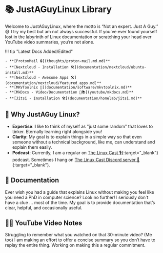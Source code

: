 # 📚 JustAGuyLinux Library

Welcome to JustAGuyLinux, where the motto is “Not an expert. Just A Guy.” 😅 I try my best but am not always successful. If you’ve ever found yourself lost in the labyrinth of Linux documentation or scratching your head over YouTube video summaries, you’re not alone.

!!! tip "Latest Docs Added/Edited"

	- **[ProtonMail 🔒](thoughts/proton-mail.md.md)**	
	- **[Nextcloud - Installation 🛠️](documentation/nextcloud/ubuntu-install.md)**
	- **[Nextcloud - Awesome Apps 🛠️](documentation/nextcloud/featured_apps.md)**
	- **[MKVToolnix 🎥](documentation/software/mkvtoolnix.md)**
	- **[MkDocs - Video/Documentation 🎥📚](youtube/mkdocs.md)**
	- **[Jitsi - Installation 🛠️](documentation/homelab/jitsi.md)**

## 🤔 Why JustAGuy Linux?

- **Expertise**: I like to think of myself as "just some random" that loves to tinker. Eternally learning right alongside you! 
- **Clarity**: My goal is to explain things in a simple way so that even someone without a technical background, like me, can understand and explain them easily.
- **Podcast**: Currently, I am a regular on [The Linux Cast 🎙️](https://thelinuxcast.org){:target="_blank"} podcast. Sometimes I hang on [The Linux Cast Discord server 💬](https://discord.gg/C9je3KSrFA){:target="_blank"}.

## 📜 Documentation
Ever wish you had a guide that explains Linux without making you feel like you need a PhD in computer science? Look no further! I seriously don't have a clue ... most of the time. My goal is to provide documentation that’s clear, helpful, and occasionally useful.

## 🎥📝 YouTube Video Notes
Struggling to remember what you watched on that 30-minute video? (Me too) I am making an effort to offer a concise summary so you don’t have to replay the entire thing. Working on making this a regular commitment.

